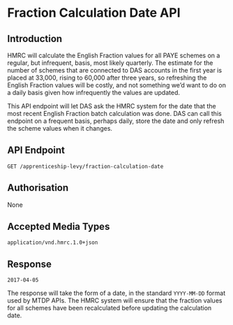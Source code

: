 # Fraction Calculation Date API
## Introduction
HMRC will calculate the English Fraction values for all PAYE schemes on a regular, but infrequent, basis, most likely quarterly. The estimate for the number of schemes that are connected to DAS accounts in the first year is placed at 33,000, rising to 60,000 after three years, so refreshing the English Fraction values will be costly, and not something we’d want to do on a daily basis given how infrequently the values are updated.

This API endpoint will let DAS ask the HMRC system for the date that the most recent English Fraction batch calculation was done. DAS can call this endpoint on a frequent basis, perhaps daily, store the date and only refresh the scheme values when it changes.

## API Endpoint
    GET /apprenticeship-levy/fraction-calculation-date
    
## Authorisation
None

## Accepted Media Types
    application/vnd.hmrc.1.0+json

## Response
```2017-04-05```

The response will take the form of a date, in the standard `YYYY-MM-DD` format used by MTDP APIs. The HMRC system will ensure that the fraction values for all schemes have been recalculated before updating the calculation date.